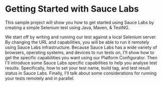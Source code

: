 Getting Started with Sauce Labs
===============================

This sample project will show you how to get started using Sauce Labs
by creating a simple Selenium test using Java, Maven, & TestNG.

We start off by writing and running our test against a local Selenium server.
By changing the URL and capabilities, you will be able to run it remotely using Sauce Labs infrastructure.
Because Sauce Labs has a wide variety of browsers, operating systems, and devices to run tests on, I'll show how to get the specific capabilities you want using our Platform Configurator.
Then I'll introduce some Sauce Labs specific capabilities to help you analyse test results.
Specifically, how to set your test name, build tag, and test result status in Sauce Labs.
Finally, I'll talk about some considerations for running your tests remotely and in parallel. 
